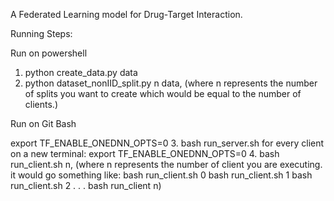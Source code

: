 A Federated Learning model for Drug-Target Interaction.

Running Steps:

Run on powershell

1. python create_data.py data
2. python dataset_nonIID_split.py n data,
   (where n represents the number of splits you want to create which would be equal to the number of clients.)

Run on Git Bash

export TF_ENABLE_ONEDNN_OPTS=0 
3. bash run_server.sh
for every client on a new terminal:
export TF_ENABLE_ONEDNN_OPTS=0 
4. bash run_client.sh n,
(where n represents the number of client you are executing. it would go something like:
bash run_client.sh 0
bash run_client.sh 1
bash run_client.sh 2
.
.
.
bash run_client n)
